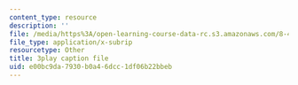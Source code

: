 ```yaml
---
content_type: resource
description: ''
file: /media/https%3A/open-learning-course-data-rc.s3.amazonaws.com/8-421-atomic-and-optical-physics-i-spring-2014/e00bc9da7930b0a46dcc1df06b22bbeb_godnGvjmGZc.srt
file_type: application/x-subrip
resourcetype: Other
title: 3play caption file
uid: e00bc9da-7930-b0a4-6dcc-1df06b22bbeb
---
```

